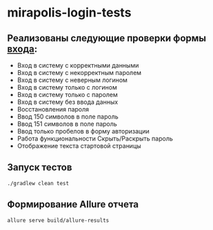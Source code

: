 # mirapolis-login-tests
##  Реализованы следующие проверки формы [входа](https://lmslite47vr.demo.mirapolis.ru/mira):
* Вход в систему с корректными данными
* Вход в систему с некорректным паролем
* Вход в систему с неверным логином
* Вход в систему только с логином
* Вход в систему только с паролем
* Вход в систему без ввода данных
* Восстановления пароля
* Ввод 150 символов в поле пароль
* Ввод 151 символов в поле пароль
* Ввод только пробелов в форму авторизации
* Работа функциональности Скрыть/Раскрыть пароль
* Отображение текста стартовой страницы

## Запуск тестов
```
./gradlew clean test
 ```
## Формирование Allure отчета
```bash
allure serve build/allure-results
```
